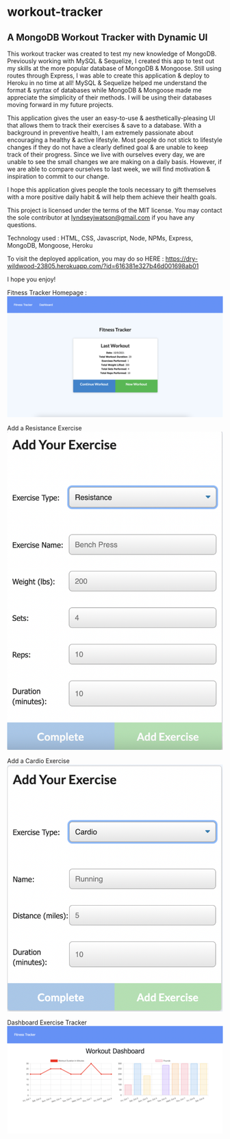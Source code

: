 # workout-tracker

## A MongoDB Workout Tracker with Dynamic UI

This workout tracker was created to test my new knowledge of MongoDB. Previously working with MySQL & Sequelize, I created this app to test out my skills at the more popular database of MongoDB & Mongoose. Still using routes through Express, I was able to create this application & deploy to Heroku in no time at all! MySQL & Sequelize helped me understand the format & syntax of databases while MongoDB & Mongoose made me appreciate the simplicity of their methods. I will be using their databases moving forward in my future projects.

This application gives the user an easy-to-use & aesthetically-pleasing UI that allows them to track their exercises & save to a database. With a background in preventive health, I am extremely passionate about encouraging a healthy & active lifestyle. Most people do not stick to lifestyle changes if they do not have a clearly defined goal & are unable to keep track of their progress. Since we live with ourselves every day, we are unable to see the small changes we are making on a daily basis. However, if we are able to compare ourselves to last week, we will find motivation & inspiration to commit to our change. 

I hope this application gives people the tools necessary to gift themselves with a more positive daily habit & will help them achieve their health goals. 

This project is licensed under the terms of the MIT license. You may contact the sole contributor at lyndseyjwatson@gmail.com if you have any questions.

Technology used : HTML, CSS, Javascript, Node, NPMs, Express, MongoDB, Mongoose, Heroku

To visit the deployed application, you may do so HERE : https://dry-wildwood-23805.herokuapp.com/?id=616381e327b46d001698ab01

I hope you enjoy!

Fitness Tracker Homepage :
![Homepage](./assets/homepage.png)

Add a Resistance Exercise
![Resistance Exercise](./assets/resistance-new-workout.png)

Add a Cardio Exercise
![Cardio Exercise](./assets/cardio-new-workout.png)

Dashboard Exercise Tracker
![Dashboard](./assets/dashboard-exercise-tracker.png)